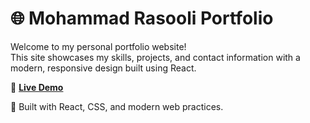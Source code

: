 # 🌐 Mohammad Rasooli Portfolio

Welcome to my personal portfolio website!  
This site showcases my skills, projects, and contact information with a modern, responsive design built using React.

🔗 **[Live Demo](https://mohrasooli.github.io/my-portfolio/)**

📂 Built with React, CSS, and modern web practices.
